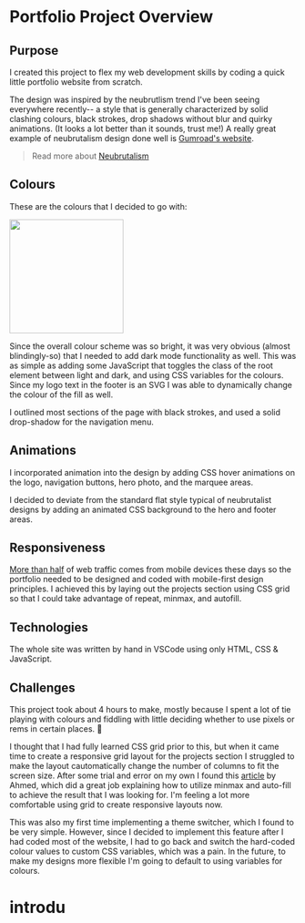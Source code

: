 # Portfolio Project Overview

## Purpose

I created this project to flex my web development skills by coding a quick little portfolio website from scratch.

The design was inspired by the neubrutlism trend I've been seeing everywhere recently-- a style that is generally characterized by solid clashing colours, black strokes, drop shadows without blur and quirky animations. (It looks a lot better than it sounds, trust me!) A really great example of neubrutalism design done well is [Gumroad's website](https://gumroad.com).

> Read more about [Neubrutalism](https://uxdesign.cc/why-im-excited-about-the-neubrutalism-style-in-web-design-4ab800c2bb80) 

## Colours

These are the colours that I decided to go with:

<img src="https://user-images.githubusercontent.com/5445437/188759762-c0b00967-9304-4b51-8f68-627408b65a9d.png" height="200px"/>

Since the overall colour scheme was so bright, it was very obvious (almost blindingly-so) that I needed to add dark mode functionality as well. This was as simple as adding some JavaScript that toggles the class of the root element between light and dark, and using CSS variables for the colours. Since my logo text in the footer is an SVG I was able to dynamically change the colour of the fill as well.  

I outlined most sections of the page with black strokes, and used a solid drop-shadow for the navigation menu. 

## Animations
I incorporated animation into the design by adding CSS hover animations on the logo, navigation buttons, hero photo, and the marquee areas. 

I decided to deviate from the standard flat style typical of neubrutalist designs by adding an animated CSS background to the hero and footer areas. 

## Responsiveness

[More than half](https://www.thinkwithgoogle.com/marketing-strategies/app-and-mobile/mobile-web-traffic-statistics/) of web traffic comes from mobile devices these days so the portfolio needed to be designed and coded with mobile-first design principles. I achieved this by laying out the projects section using CSS grid so that I could take advantage of repeat, minmax, and autofill. 

## Technologies

The whole site was written by hand in VSCode using only HTML, CSS & JavaScript.

## Challenges 

This project took about 4 hours to make, mostly because I spent a lot of tie playing with colours and fiddling with little deciding whether to use pixels or rems in certain places. 🤪

I thought that I had fully learned CSS grid prior to this, but when it came time to create a responsive grid layout for the projects section I struggled to make the layout cautomatically change the number of columns to fit the screen size. After some trial and error on my own I found this [article](https://ishadeed.com/article/css-grid-minmax/) by Ahmed, which did a great job explaining how to utilize minmax and auto-fill to achieve the result that I was looking for. I'm feeling a lot more comfortable using grid to create responsive layouts now.

This was also my first time implementing a theme switcher, which I found to be very simple. However, since I decided to implement this feature after I had coded most of the website, I had to go back and switch the hard-coded colour values to custom CSS variables, which was a pain. In the future, to make my designs more flexible I'm going to default to using variables for colours.
# introdu
